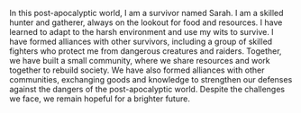 In this post-apocalyptic world, I am a survivor named Sarah. I am a skilled hunter and gatherer, always on the lookout for food and resources. I have learned to adapt to the harsh environment and use my wits to survive. I have formed alliances with other survivors, including a group of skilled fighters who protect me from dangerous creatures and raiders. Together, we have built a small community, where we share resources and work together to rebuild society. We have also formed alliances with other communities, exchanging goods and knowledge to strengthen our defenses against the dangers of the post-apocalyptic world. Despite the challenges we face, we remain hopeful for a brighter future.